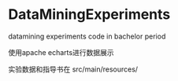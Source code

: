 # DataMiningExperiments

datamining experiments code in bachelor period

使用apache echarts进行数据展示

实验数据和指导书在 src/main/resources/

